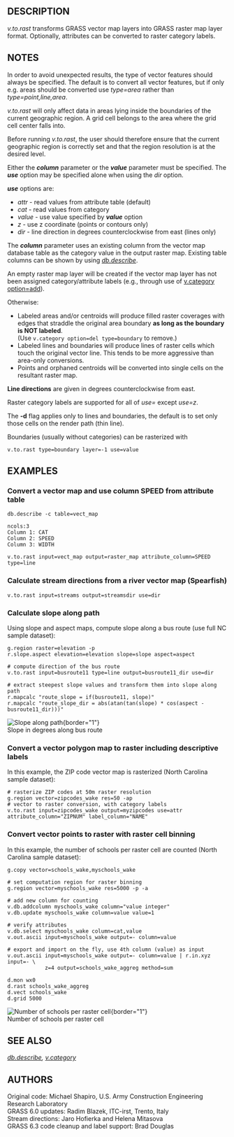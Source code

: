 ## DESCRIPTION

*v.to.rast* transforms GRASS vector map layers into GRASS raster map
layer format. Optionally, attributes can be converted to raster category
labels.

## NOTES

In order to avoid unexpected results, the type of vector features should
always be specified. The default is to convert all vector features, but
if only e.g. areas should be converted use *type=area* rather than
*type=point,line,area*.

*v.to.rast* will only affect data in areas lying inside the boundaries
of the current geographic region. A grid cell belongs to the area where
the grid cell center falls into.

Before running *v.to.rast*, the user should therefore ensure that the
current geographic region is correctly set and that the region
resolution is at the desired level.

Either the ***column*** parameter or the ***value*** parameter must be
specified. The ***use*** option may be specified alone when using the
*dir* option.

***use*** options are:

-   *attr* - read values from attribute table (default)
-   *cat* - read values from category
-   *value* - use value specified by ***value*** option
-   *z* - use z coordinate (points or contours only)
-   *dir* - line direction in degrees counterclockwise from east (lines
    only)

The ***column*** parameter uses an existing column from the vector map
database table as the category value in the output raster map. Existing
table columns can be shown by using *[db.describe](db.describe.html)*.

An empty raster map layer will be created if the vector map layer has
not been assigned category/attribute labels (e.g., through use of
[v.category option=add](v.category.html)).

Otherwise:

-   Labeled areas and/or centroids will produce filled raster coverages
    with edges that straddle the original area boundary **as long as the
    boundary is NOT labeled**.\
    (Use `v.category option=del type=boundary` to remove.)
-   Labeled lines and boundaries will produce lines of raster cells
    which touch the original vector line. This tends to be more
    aggressive than area-only conversions.
-   Points and orphaned centroids will be converted into single cells on
    the resultant raster map.

**Line directions** are given in degrees counterclockwise from east.

Raster category labels are supported for all of *use=* except *use=z*.

The **-d** flag applies only to lines and boundaries, the default is to
set only those cells on the render path (thin line).

Boundaries (usually without categories) can be rasterized with

```
v.to.rast type=boundary layer=-1 use=value
```

## EXAMPLES

### Convert a vector map and use column SPEED from attribute table

```
db.describe -c table=vect_map

ncols:3
Column 1: CAT
Column 2: SPEED
Column 3: WIDTH
```

```
v.to.rast input=vect_map output=raster_map attribute_column=SPEED type=line
```

### Calculate stream directions from a river vector map (Spearfish)

```
v.to.rast input=streams output=streamsdir use=dir
```

### Calculate slope along path

Using slope and aspect maps, compute slope along a bus route (use full
NC sample dataset):

```
g.region raster=elevation -p
r.slope.aspect elevation=elevation slope=slope aspect=aspect

# compute direction of the bus route
v.to.rast input=busroute11 type=line output=busroute11_dir use=dir

# extract steepest slope values and transform them into slope along path
r.mapcalc "route_slope = if(busroute11, slope)"
r.mapcalc "route_slope_dir = abs(atan(tan(slope) * cos(aspect - busroute11_dir)))"
```

![Slope along path](v_to_rast_direction.png){border="1"}\
Slope in degrees along bus route

### Convert a vector polygon map to raster including descriptive labels

In this example, the ZIP code vector map is rasterized (North Carolina
sample dataset):

```
# rasterize ZIP codes at 50m raster resolution
g.region vector=zipcodes_wake res=50 -ap
# vector to raster conversion, with category labels
v.to.rast input=zipcodes_wake output=myzipcodes use=attr attribute_column="ZIPNUM" label_column="NAME"
```

### Convert vector points to raster with raster cell binning

In this example, the number of schools per raster cell are counted
(North Carolina sample dataset):

```
g.copy vector=schools_wake,myschools_wake

# set computation region for raster binning
g.region vector=myschools_wake res=5000 -p -a

# add new column for counting
v.db.addcolumn myschools_wake column="value integer"
v.db.update myschools_wake column=value value=1

# verify attributes
v.db.select myschools_wake column=cat,value
v.out.ascii input=myschools_wake output=- column=value

# export and import on the fly, use 4th column (value) as input
v.out.ascii input=myschools_wake output=- column=value | r.in.xyz input=- \
            z=4 output=schools_wake_aggreg method=sum

d.mon wx0
d.rast schools_wake_aggreg
d.vect schools_wake
d.grid 5000
```

![Number of schools per raster cell](v_to_rast_binning.png){border="1"}\
Number of schools per raster cell

## SEE ALSO

*[db.describe](db.describe.html), [v.category](v.category.html)*

## AUTHORS

Original code: Michael Shapiro, U.S. Army Construction Engineering
Research Laboratory\
GRASS 6.0 updates: Radim Blazek, ITC-irst, Trento, Italy\
Stream directions: Jaro Hofierka and Helena Mitasova\
GRASS 6.3 code cleanup and label support: Brad Douglas
